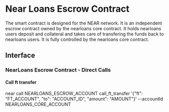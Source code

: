 # Near Loans Escrow Contract
The smart contract is designed for the NEAR network. It is an independent escrow contract owned by the nearloans core contract. It holds nearloans users deposit and collateral and takes care of transfering the funds back to nearloans users. It is fully controlled by the nearloans core contract.

## Interface

### NearLoans Escrow Contract - Direct Calls

#### Call ft transfer
near call NEARLOANS_ESCROW_ACCOUNT call_ft_transfer '{\"ft\": \"FT_ACCOUNT\", \"to\": \"ACCOUNT_ID\", \"amount\": \"AMOUNT\"}' --accountId NEARLOANS_CORE_ACCOUNT
